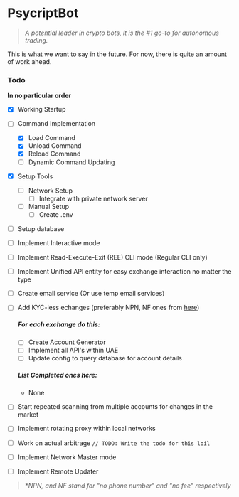 <!-- markdownlint-disable MD001 MD023 MD026 -->
# PsycriptBot

> *A potential leader in crypto bots, it is the #1 go-to for autonomous trading.*

This is what we want to say in the future. For now, there is quite an amount of work ahead.

### Todo

<!-- markdownlint-disable-next-line -->
**In no particular order**

- [x] Working Startup
- [ ] Command Implementation
  - [x] Load Command
  - [x] Unload Command
  - [x] Reload Command
  - [ ] Dynamic Command Updating
- [x] Setup Tools
  - [ ] Network Setup
    - [ ] Integrate with private network server
  - [ ] Manual Setup
    - [ ] Create .env
- [ ] Setup database
- [ ] Implement Interactive mode
- [ ] Implement Read-Execute-Exit (REE) CLI mode (Regular CLI only)
- [ ] Implement Unified API entity for easy exchange interaction no matter the type
- [ ] Create email service (Or use temp email services)
- [ ] Add KYC-less echanges (preferably NPN, NF ones from [here](https://bitshills.com/best-non-kyc-crypto-exchanges/))

  ##### For each exchange do this:

  - [ ] Create Account Generator
  - [ ] Implement all API's within UAE
  - [ ] Update config to query database for account details

  ##### List Completed ones here:

  - None

- [ ] Start repeated scanning from multiple accounts for changes in the market
- [ ] Implement rotating proxy within local networks
- [ ] Work on actual arbitrage `// TODO: Write the todo for this loil`
- [ ] Implement Network Master mode
- [ ] Implement Remote Updater

> **NPN, and NF stand for "no phone number" and "no fee" respectively*
